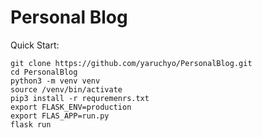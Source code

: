 # Personal Blog

Quick Start:

	git clone https://github.com/yaruchyo/PersonalBlog.git
	cd PersonalBlog
	python3 -m venv venv
	source /venv/bin/activate
	pip3 install -r requremenrs.txt
	export FLASK_ENV=production
	export FLAS_APP=run.py
	flask run
